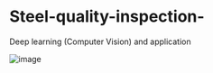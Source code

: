 # Steel-quality-inspection-
Deep learning (Computer Vision) and application

![image](https://github.com/Areej17-01/Steel-quality-inspection-/assets/105909253/08e00dd0-5d3b-4183-998e-54e04418bc63)


